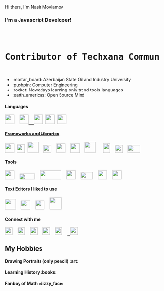  Hi there, I'm Nasir Movlamov
<div>
 <h3>I'm a Javascript Developer!</h3>
 <pre> <h1>Contributor of Techxana Community  <a href='https://www.youtube.com/channel/UCmE8Psks_-SDw9iG1nn6MpQ'><img src='https://i.ibb.co/YTRdJDJ/Techxana-3.png' width='50px' height='50px'/></a> </h1>    </pre> 
</div>
<ul>
  <li listStyle='none'> :mortar_board: Azerbaijan State Oil and Industry University </li>
  <li> :pushpin: Computer Engineering </li>
  <li> :rocket: Nowadays learning only trend tools-languages</li>
  <li> :earth_americas: Open Source Mind </li>
</ul>

<h4>Languages<h4/>
  <div><pre><a href='https://www.javascript.com/'><img src='https://image.flaticon.com/icons/svg/541/541509.svg' width='30px' height='30px'/></a>  <a href='https://www.python.org/'><img src='https://image.flaticon.com/icons/svg/1822/1822899.svg' width='30px' height='30px'/>  <a href='https://www.cplusplus.com/'/><img src='https://user-images.githubusercontent.com/42747200/46140125-da084900-c26d-11e8-8ea7-c45ae6306309.png' width='30px' height='30px'/></a> <a href='https://www.typescriptlang.org/'><img src='https://cdn.worldvectorlogo.com/logos/typescript.svg' height='30px' width='30px'/></a> <a href='https://www.postgresql.org/'><img src='https://cdn0.iconfinder.com/data/icons/superuser-extension-dark/512/675172-data_database_sql_query-512.png' width='30xp' height='30px'/></pre></div>
<h4>Frameworks and Libraries</h4>
  <div><pre><a href='https://reactjs.org/'><img src='https://cdn.worldvectorlogo.com/logos/react.svg' width='30px' height='30px'/></a> <a href='https://redux.js.org/'><img src='https://cdn.worldvectorlogo.com/logos/redux.svg' width='27px' height='27px'/></a> <a href='https://reactrouter.com/'><img src='https://gitlab.com/uploads/-/system/project/avatar/10272305/logo-react-router.png' width='35px' height='35px'/></a>  <a href='https://jestjs.io/'><img src='https://d2eip9sf3oo6c2.cloudfront.net/tags/images/000/000/940/full/jestlogo.png' width='25px' height='25px'/></a>  <a href='https://www.djangoproject.com/'><img src='https://icon-library.com/images/django-icon/django-icon-0.jpg' width='30px' height='30px'/></a>  <a href='https://material-ui.com/'><img src='https://material-ui.com/static/logo.png' width='30px' height='30px'/></a>  <a href='https://webpack.js.org/'><img src='https://raw.githubusercontent.com/webpack/media/master/logo/icon-square-big.png' width='35px' height='35px'/></a>   <a href='https://gulpjs.com/'><img src='https://seeklogo.com/images/G/gulp-logo-415632861B-seeklogo.com.png' width='22px' height='30px'/></a>  <a href='https://getbootstrap.com/'><img src='https://cdn.worldvectorlogo.com/logos/bootstrap-4.svg' width='25px' height='25px'/></a>  <a href='https://tailwindcss.com/'><img src='https://seeklogo.com/images/M/materialize-logo-0FCAD8A6F8-seeklogo.com.png' width='40px' height='25px'/></a>   </pre></div>  
<h4>Tools</h4>
  <div><pre><a href='https://www.adobe.com/products/xd.html'><img src='https://upload.wikimedia.org/wikipedia/commons/thumb/c/c2/Adobe_XD_CC_icon.svg/1200px-Adobe_XD_CC_icon.svg.png' width='30px' height='30px'/></a>  <a href='https://www.npmjs.com/'><img src='https://upload.wikimedia.org/wikipedia/commons/thumb/d/db/Npm-logo.svg/1280px-Npm-logo.svg.png' width='50px' height='20px'/></a>  <a href='https://yarnpkg.com/'><img src='https://miro.medium.com/max/9350/1*BCPTI5sT2C9JH76__X2WUg.png' width='70xp' height='30px'/></a>  <a href='https://sass-lang.com/'><img src='https://cdn.worldvectorlogo.com/logos/sass-1.svg' width='30xp' height='30px'/></a>  <a href='http://lesscss.org/'><img src='https://upload.wikimedia.org/wikipedia/commons/8/81/LESS_Logo.svg' width='40xp' height='25px'/></a>  <a href='https://git-scm.com/'><img src='https://cdn.worldvectorlogo.com/logos/git-icon.svg' width='30xp' height='30px'/></a>  <a href='https://github.com/nasirmovlamov'><img src='https://github.githubassets.com/images/modules/logos_page/GitHub-Mark.png' width='30xp' height='30px'/></a>   </pre></div>
<h4>Text Editors I liked to use</h4>
    <div><pre><a href='https://atom.io/'><img src='https://icon2.cleanpng.com/20180514/abe/kisspng-atom-text-editor-source-code-editor-visual-studio-5af92043eaf496.4540113715262761639624.jpg' width='35px' height='35px'/></a>  <a href='https://code.visualstudio.com/'><img src='https://cdn.worldvectorlogo.com/logos/visual-studio-code.svg' width='30px' height='30px'/></a>  <a href='https://www.sublimetext.com/'><img src='https://cdn.worldvectorlogo.com/logos/sublime-text.svg' width='30px' height='30px'/></a>  <a href='https://www.jetbrains.com/pycharm/'><img src='https://external-preview.redd.it/68RuLLrsBdxbVJLxm3py3YoK6zX0aPIv3qttEhkb0_4.jpg?auto=webp&s=e2c12b1dc5be819f2f076f46454912a3c4bc3f2d' width='40px' height='40px'/></a></pre></div>
<h4> Connect with me </h4>
<div>
<pre><a href='https://www.facebook.com/nasir.mov.5/'><img src='https://image.flaticon.com/icons/svg/733/733603.svg' width='24px' height='24px' /></a>  <a href='https://www.linkedin.com/feed/'><img src='https://image.flaticon.com/icons/svg/61/61109.svg'24px' width='24px'/></a>  <a href='mailto:nasirmovlamov@gmail.com'><img src='https://www.pinclipart.com/picdir/big/49-494216_download-logo-imel-vektor-png-clipart-logo-clip.png' width='24px' height='24px'/></a>  <a href='tel:+994553063702'><img src='https://image.flaticon.com/icons/svg/733/733641.svg' height='24px' width='24px'/></a>  <a href='https://t.me/nasirmovlamov'><img src='https://image.flaticon.com/icons/svg/1051/1051317.svg' height='24px' width='24px'/></a>  <a href='https://www.instagram.com/nasirmovlamov/'> <img src='https://upload-icon.s3.us-east-2.amazonaws.com/uploads/icons/png/12918182511566470606-512.png' width='25px' height='25px'/></a>
</pre> 
</div>
<div>
 <h2> My Hobbies </h3>
 <h4> Drawing Portraits (only pencil) :art:</h4>
 <h4> Learning History :books:</h4>
 <h4> Fanboy of Math  :dizzy_face:</h4> 
 
</div>
